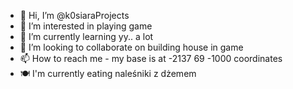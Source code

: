 - 👋 Hi, I’m @k0siaraProjects
- 👀 I’m interested in playing game
- 🌱 I’m currently learning yy.. a lot
- 💞️ I’m looking to collaborate on building house in game
- 📫 How to reach me - my base is at -2137 69 -1000 coordinates
- 🍽️ I'm currently eating naleśniki z dżemem
